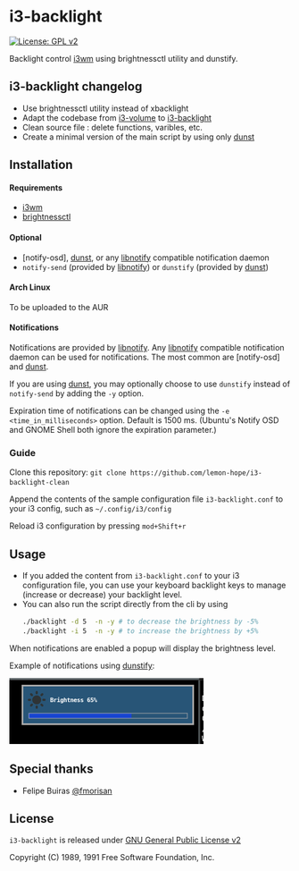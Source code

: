 i3-backlight
=========
[![License: GPL v2](https://img.shields.io/badge/License-GPL%20v2-blue.svg)][license]

Backlight control [i3wm] using brightnessctl utility and dunstify.

## i3-backlight changelog 
* Use brightnessctl utility instead of xbacklight
* Adapt the codebase from [i3-volume](https://github.com/hastinbe/i3-volume) to [i3-backlight](https://github.com/fmorisan/i3-backlight)
* Clean source file : delete functions, varibles, etc.
* Create a minimal version of the main script by using only [dunst]   

## Installation

#### Requirements
* [i3wm]
* [brightnessctl](https://man.archlinux.org/man/brightnessctl.1.en)

#### Optional
* [notify-osd], [dunst], or any [libnotify] compatible notification daemon
* `notify-send` (provided by [libnotify]) or `dunstify` (provided by [dunst])

#### Arch Linux
To be uploaded to the AUR

#### Notifications
Notifications are provided by [libnotify]. Any [libnotify] compatible notification daemon can be used for notifications. The most common are [notify-osd] and [dunst].

If you are using [dunst], you may optionally choose to use `dunstify` instead of `notify-send` by adding the `-y` option.

Expiration time of notifications can be changed using the `-e <time_in_milliseconds>` option. Default is 1500 ms. (Ubuntu's Notify OSD and GNOME Shell both ignore the expiration parameter.)

### Guide
Clone this repository: `git clone https://github.com/lemon-hope/i3-backlight-clean`

Append the contents of the sample configuration file `i3-backlight.conf` to your i3 config, such as `~/.config/i3/config`

Reload i3 configuration by pressing `mod+Shift+r`

## Usage
* If you added the content from `i3-backlight.conf` to your i3 configuration file, you can use your keyboard backlight keys to manage (increase or decrease) your backlight level. 
* You can also run the script directly from the cli by using
    ```sh
    ./backlight -d 5  -n -y # to decrease the brightness by -5%
    ./backlight -i 5  -n -y # to increase the brightness by +5%
    ```

When notifications are enabled a popup will display the brightness level.

Example of notifications using [dunstify](https://github.com/dunst-project/dunst):  

![Brightness Notification](https://github.com/lemon-hope/i3-backlight-clean/blob/master/dunst-notification.png) 

## Special thanks
* Felipe Buiras [@fmorisan](https://github.com/fmorisan/)

## License
`i3-backlight` is released under [GNU General Public License v2][license]

Copyright (C) 1989, 1991 Free Software Foundation, Inc.

[dunst]: https://dunst-project.org
[i3wm]: https://i3wm.org
[libnotify]: https://developer.gnome.org/libnotify
[license]: https://www.gnu.org/licenses/gpl-2.0.en.html
